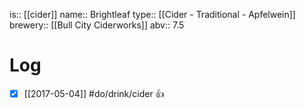 is:: [[cider]]
name:: Brightleaf
type:: [[Cider - Traditional - Apfelwein]]
brewery:: [[Bull City Ciderworks]]
abv:: 7.5

# Log
- [x] [[2017-05-04]] #do/drink/cider 👍
